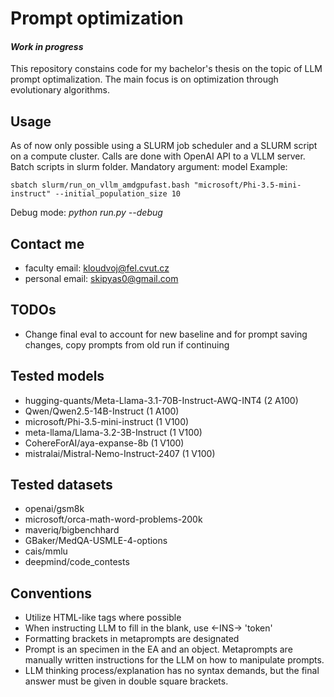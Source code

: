 # Prompt optimization
#### *Work in progress*
This repository constains code for my bachelor's thesis on the topic of LLM prompt optimalization.
The main focus is on optimization through evolutionary algorithms.

## Usage
As of now only possible using a SLURM job scheduler and a SLURM script on a compute cluster. 
Calls are done with OpenAI API to a VLLM server.
Batch scripts in slurm folder.
Mandatory argument: model
Example:
```
sbatch slurm/run_on_vllm_amdgpufast.bash "microsoft/Phi-3.5-mini-instruct" --initial_population_size 10
```

Debug mode: *python run.py --debug*

## Contact me
- faculty email: kloudvoj@fel.cvut.cz
- personal email: skipyas0@gmail.com

## TODOs
- Change final eval to account for new baseline and for prompt saving changes, copy prompts from old run if continuing

## Tested models
- hugging-quants/Meta-Llama-3.1-70B-Instruct-AWQ-INT4 (2 A100)
- Qwen/Qwen2.5-14B-Instruct (1 A100)
- microsoft/Phi-3.5-mini-instruct (1 V100)
- meta-llama/Llama-3.2-3B-Instruct (1 V100)
- CohereForAI/aya-expanse-8b (1 V100)
- mistralai/Mistral-Nemo-Instruct-2407 (1 V100)

## Tested datasets
- openai/gsm8k
- microsoft/orca-math-word-problems-200k
- maveriq/bigbenchhard
- GBaker/MedQA-USMLE-4-options
- cais/mmlu
- deepmind/code_contests

## Conventions
- Utilize HTML-like tags where possible
- When instructing LLM to fill in the blank, use <-INS-> 'token'
- Formatting brackets in metaprompts are designated
- Prompt is an specimen in the EA and an object. Metaprompts are manually written instructions for the LLM on how to manipulate prompts.
- LLM thinking process/explanation has no syntax demands, but the final answer must be given in double square brackets.
